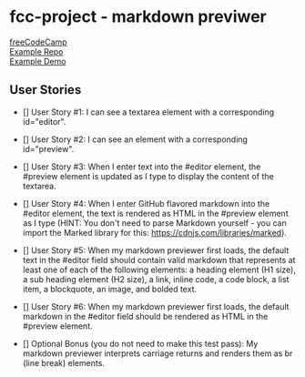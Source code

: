 # fcc-project - markdown previwer

[freeCodeCamp](https://www.freecodecamp.org/learn/front-end-development-libraries/front-end-development-libraries-projects/build-a-markdown-previewer)\
[Example Repo](https://github.com/freeCodeCamp/demo-projects/tree/main/apps/markdown-previewer)\
[Example Demo](https://markdown-previewer.freecodecamp.rocks/)

## User Stories

* [] User Story #1: I can see a textarea element with a corresponding id="editor".

* [] User Story #2: I can see an element with a corresponding id="preview".

* [] User Story #3: When I enter text into the #editor element, the #preview element is updated as I type to display the content of the textarea.

* [] User Story #4: When I enter GitHub flavored markdown into the #editor element, the text is rendered as HTML in the #preview element as I type (HINT: You don't need to parse Markdown yourself - you can import the Marked library for this: https://cdnjs.com/libraries/marked).

* [] User Story #5: When my markdown previewer first loads, the default text in the #editor field should contain valid markdown that represents at least one of each of the following elements: a heading element (H1 size), a sub heading element (H2 size), a link, inline code, a code block, a list item, a blockquote, an image, and bolded text.

* [] User Story #6: When my markdown previewer first loads, the default markdown in the #editor field should be rendered as HTML in the #preview element.

* [] Optional Bonus (you do not need to make this test pass): My markdown previewer interprets carriage returns and renders them as br (line break) elements.
